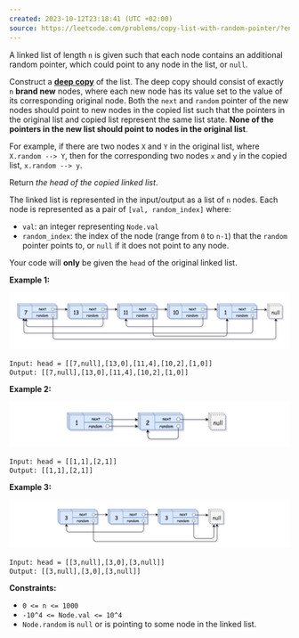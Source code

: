 ```yaml
---
created: 2023-10-12T23:18:41 (UTC +02:00)
source: https://leetcode.com/problems/copy-list-with-random-pointer/?envType=study-plan-v2&envId=top-interview-150
---
```

A linked list of length `n` is given such that each node contains an additional random pointer, which could point to any node in the list, or `null`.

Construct a [**deep copy**](https://en.wikipedia.org/wiki/Object_copying#Deep_copy) of the list. The deep copy should consist of exactly `n` **brand new** nodes, where each new node has its value set to the value of its corresponding original node. Both the `next` and `random` pointer of the new nodes should point to new nodes in the copied list such that the pointers in the original list and copied list represent the same list state. **None of the pointers in the new list should point to nodes in the original list**.

For example, if there are two nodes `X` and `Y` in the original list, where `X.random --> Y`, then for the corresponding two nodes `x` and `y` in the copied list, `x.random --> y`.

Return _the head of the copied linked list_.

The linked list is represented in the input/output as a list of `n` nodes. Each node is represented as a pair of `[val, random_index]` where:

-   `val`: an integer representing `Node.val`
-   `random_index`: the index of the node (range from `0` to `n-1`) that the `random` pointer points to, or `null` if it does not point to any node.

Your code will **only** be given the `head` of the original linked list.

**Example 1:**

![img.png](img.png)

```
Input: head = [[7,null],[13,0],[11,4],[10,2],[1,0]]
Output: [[7,null],[13,0],[11,4],[10,2],[1,0]]

```

**Example 2:**

![img_1.png](img_1.png)

```
Input: head = [[1,1],[2,1]]
Output: [[1,1],[2,1]]

```

**Example 3:**

![img_2.png](img_2.png)

```
Input: head = [[3,null],[3,0],[3,null]]
Output: [[3,null],[3,0],[3,null]]

```

**Constraints:**

-   `0 <= n <= 1000`
-   `-10^4 <= Node.val <= 10^4`
-   `Node.random` is `null` or is pointing to some node in the linked list.
